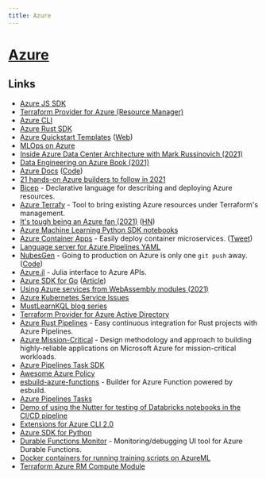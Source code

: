```yaml
---
title: Azure
---
```


# [Azure](https://azure.microsoft.com/en-us/)

## Links

- [Azure JS SDK](https://github.com/Azure/azure-sdk-for-js)
- [Terraform Provider for Azure (Resource Manager)](https://github.com/terraform-providers/terraform-provider-azurerm)
- [Azure CLI](https://github.com/Azure/azure-cli)
- [Azure Rust SDK](https://github.com/Azure/azure-sdk-for-rust)
- [Azure Quickstart Templates](https://github.com/Azure/azure-quickstart-templates) ([Web](https://azure.microsoft.com/en-us/resources/templates/))
- [MLOps on Azure](https://github.com/microsoft/MLOps)
- [Inside Azure Data Center Architecture with Mark Russinovich (2021)](https://www.youtube.com/watch?v=o2W1bo1DjQY)
- [Data Engineering on Azure Book (2021)](https://www.manning.com/books/data-engineering-on-azure)
- [Azure Docs](https://docs.microsoft.com/en-us/azure/) ([Code](https://github.com/MicrosoftDocs/azure-docs))
- [21 hands-on Azure builders to follow in 2021](https://acloudguru.com/blog/engineering/follow-the-builders-21-hands-on-azure-builders-to-follow-in-2021)
- [Bicep](https://github.com/Azure/bicep) - Declarative language for describing and deploying Azure resources.
- [Azure Terrafy](https://github.com/magodo/aztfy) - Tool to bring existing Azure resources under Terraform's management.
- [It's tough being an Azure fan (2021)](https://www.alexhudson.com/2021/09/17/its-tough-being-an-azure-fan/) ([HN](https://news.ycombinator.com/item?id=28617663))
- [Azure Machine Learning Python SDK notebooks](https://github.com/Azure/MachineLearningNotebooks)
- [Azure Container Apps](https://azure.microsoft.com/en-us/services/container-apps/) - Easily deploy container microservices. ([Tweet](https://twitter.com/kelseyhightower/status/1455575229107826688))
- [Language server for Azure Pipelines YAML](https://github.com/microsoft/azure-pipelines-language-server)
- [NubesGen](https://nubesgen.com/) - Going to production on Azure is only one `git push` away. ([Code](https://github.com/microsoft/NubesGen))
- [Azure.jl](https://github.com/JuliaComputing/Azure.jl) - Julia interface to Azure APIs.
- [Azure SDK for Go](https://github.com/Azure/azure-sdk-for-go) ([Article](https://devblogs.microsoft.com/azure-sdk/introducing-the-latest-azure-sdk-for-go-client-and-management-modules/))
- [Using Azure services from WebAssembly modules (2021)](https://radu-matei.com/blog/using-azure-services-wasi/)
- [Azure Kubernetes Service Issues](https://github.com/Azure/AKS)
- [MustLearnKQL blog series](https://github.com/rod-trent/MustLearnKQL)
- [Terraform Provider for Azure Active Directory](https://github.com/hashicorp/terraform-provider-azuread)
- [Azure Rust Pipelines](https://github.com/crate-ci/azure-pipelines) - Easy continuous integration for Rust projects with Azure Pipelines.
- [Azure Mission-Critical](https://github.com/Azure/Mission-Critical) - Design methodology and approach to building highly-reliable applications on Microsoft Azure for mission-critical workloads.
- [Azure Pipelines Task SDK](https://github.com/microsoft/azure-pipelines-task-lib)
- [Awesome Azure Policy](https://github.com/globalbao/awesome-azure-policy)
- [esbuild-azure-functions](https://github.com/beyerleinf/esbuild-azure-functions) - Builder for Azure Function powered by esbuild.
- [Azure Pipelines Tasks](https://github.com/microsoft/azure-pipelines-tasks)
- [Demo of using the Nutter for testing of Databricks notebooks in the CI/CD pipeline](https://github.com/alexott/databricks-nutter-repos-demo)
- [Extensions for Azure CLI 2.0](https://github.com/Azure/azure-cli-extensions)
- [Azure SDK for Python](https://github.com/Azure/azure-sdk-for-python)
- [Durable Functions Monitor](https://github.com/microsoft/DurableFunctionsMonitor) - Monitoring/debugging UI tool for Azure Durable Functions.
- [Docker containers for running training scripts on AzureML](https://github.com/Azure/AzureML-Containers)
- [Terraform Azure RM Compute Module](https://github.com/Azure/terraform-azurerm-compute)
